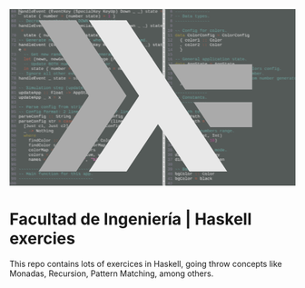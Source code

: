 ![ScreenShot](https://github.com/alvarocallero/haskell_exercises/blob/master/haskell.png)

# Facultad de Ingeniería | Haskell exercies
This repo contains lots of exercices in Haskell, going throw concepts like Monadas, Recursion, Pattern Matching, among others.
